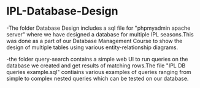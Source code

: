 # IPL-Database-Design
-The folder Database Design includes a sql file for "phpmyadmin apache server" where we have designed a database for multiple IPL seasons.This was done as a part of our Database Management Course to show the design of multiple tables using various entity-relationship diagrams.



-the folder query-search contains a simple web UI to run queries on the database we created and get results of matching rows.The file "IPL DB queries example.sql" contiains various examples of queries ranging from simple to complex nested queries which can be tested on our database.
